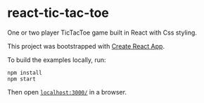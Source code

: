 react-tic-tac-toe
=================

One or two player TicTacToe game built in React with Css styling.

This project was bootstrapped with [Create React App](https://github.com/facebookincubator/create-react-app).

To build the examples locally, run:

```
npm install
npm start
```

Then open [`localhost:3000/`](http://localhost:3000/) in a browser.
